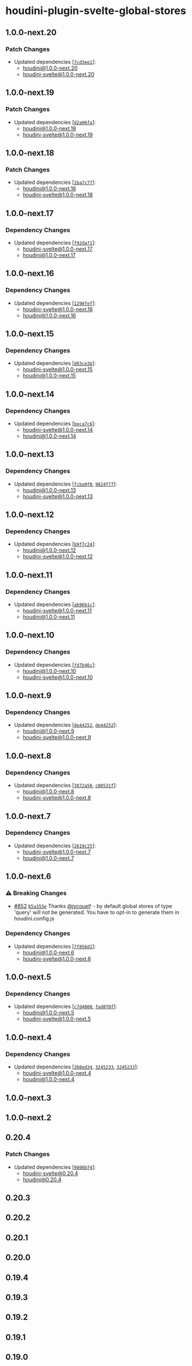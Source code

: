 # houdini-plugin-svelte-global-stores

## 1.0.0-next.20

### Patch Changes

-   Updated dependencies [[`7cd3ee1`](https://github.com/HoudiniGraphql/houdini/commit/7cd3ee121510499ae0faba978a2e1cecb8b5e065)]:
    -   houdini@1.0.0-next.20
    -   houdini-svelte@1.0.0-next.20

## 1.0.0-next.19

### Patch Changes

-   Updated dependencies [[`d2a06fa`](https://github.com/HoudiniGraphql/houdini/commit/d2a06faaa9a5586aaaa7ae8ac1fa193365ea9acb)]:
    -   houdini@1.0.0-next.19
    -   houdini-svelte@1.0.0-next.19

## 1.0.0-next.18

### Patch Changes

-   Updated dependencies [[`1ba7c77`](https://github.com/HoudiniGraphql/houdini/commit/1ba7c7778b1eb38e3f4b770d620c00bae3d9848c)]:
    -   houdini@1.0.0-next.18
    -   houdini-svelte@1.0.0-next.18

## 1.0.0-next.17

### Dependency Changes

-   Updated dependencies [[`f92da71`](https://github.com/HoudiniGraphql/houdini/commit/f92da71240347e3c67a54c463aed554a0a369b80)]:
    -   houdini-svelte@1.0.0-next.17
    -   houdini@1.0.0-next.17

## 1.0.0-next.16

### Dependency Changes

-   Updated dependencies [[`1298fef`](https://github.com/HoudiniGraphql/houdini/commit/1298fef24b7a0b8e377b1de4ff2892317516c75f)]:
    -   houdini-svelte@1.0.0-next.16
    -   houdini@1.0.0-next.16

## 1.0.0-next.15

### Dependency Changes

-   Updated dependencies [[`d03ce3b`](https://github.com/HoudiniGraphql/houdini/commit/d03ce3ba3ab70bc3e94d81b87a1b1111cf206a50)]:
    -   houdini-svelte@1.0.0-next.15
    -   houdini@1.0.0-next.15

## 1.0.0-next.14

### Dependency Changes

-   Updated dependencies [[`beca7c6`](https://github.com/HoudiniGraphql/houdini/commit/beca7c6d04747040c5dc1b1067978a0886e6ca77)]:
    -   houdini-svelte@1.0.0-next.14
    -   houdini@1.0.0-next.14

## 1.0.0-next.13

### Dependency Changes

-   Updated dependencies [[`fcba9f0`](https://github.com/HoudiniGraphql/houdini/commit/fcba9f0589ac6c066f95623d819cd9ea05d151a9), [`9824f77`](https://github.com/HoudiniGraphql/houdini/commit/9824f77f88015ca7eb03ee988700b72cd3651cdf)]:
    -   houdini@1.0.0-next.13
    -   houdini-svelte@1.0.0-next.13

## 1.0.0-next.12

### Dependency Changes

-   Updated dependencies [[`b9f7c24`](https://github.com/HoudiniGraphql/houdini/commit/b9f7c241c540b12a0352b4db2c6be63df5ea54d7)]:
    -   houdini@1.0.0-next.12
    -   houdini-svelte@1.0.0-next.12

## 1.0.0-next.11

### Dependency Changes

-   Updated dependencies [[`ab96b1c`](https://github.com/HoudiniGraphql/houdini/commit/ab96b1cbdeb33385a36cd72ff5e7a1d04447577b)]:
    -   houdini-svelte@1.0.0-next.11
    -   houdini@1.0.0-next.11

## 1.0.0-next.10

### Dependency Changes

-   Updated dependencies [[`fd7b46c`](https://github.com/HoudiniGraphql/houdini/commit/fd7b46c4ab5392e643a6e6bb243697147d13fd2b)]:
    -   houdini@1.0.0-next.10
    -   houdini-svelte@1.0.0-next.10

## 1.0.0-next.9

### Dependency Changes

-   Updated dependencies [[`de44252`](https://github.com/HoudiniGraphql/houdini/commit/de442526e7518cc575e8f00b94767fa3d45e6f91), [`de44252`](https://github.com/HoudiniGraphql/houdini/commit/de442526e7518cc575e8f00b94767fa3d45e6f91)]:
    -   houdini@1.0.0-next.9
    -   houdini-svelte@1.0.0-next.9

## 1.0.0-next.8

### Dependency Changes

-   Updated dependencies [[`3872a56`](https://github.com/HoudiniGraphql/houdini/commit/3872a5603b791e2530b3617bf61422e7444a483e), [`c00531f`](https://github.com/HoudiniGraphql/houdini/commit/c00531f9e5e4e57281d845816a3c92ec17faf6b8)]:
    -   houdini@1.0.0-next.8
    -   houdini-svelte@1.0.0-next.8

## 1.0.0-next.7

### Dependency Changes

-   Updated dependencies [[`2619c25`](https://github.com/HoudiniGraphql/houdini/commit/2619c25d643752fb53f9ac812f022463edc8a791)]:
    -   houdini-svelte@1.0.0-next.7
    -   houdini@1.0.0-next.7

## 1.0.0-next.6

### ⚠️ Breaking Changes

-   [#852](https://github.com/HoudiniGraphql/houdini/pull/852) [`65a355e`](https://github.com/HoudiniGraphql/houdini/commit/65a355e68a2c68329356a4d639adf3e1328aa435) Thanks [@jycouet](https://github.com/jycouet)! - by default global stores of type 'query' will not be generated. You have to opt-in to generate them in houdini.config.js

### Dependency Changes

-   Updated dependencies [[`7f856d2`](https://github.com/HoudiniGraphql/houdini/commit/7f856d2b7b716b39bacae84de93b6a718bb10a84)]:
    -   houdini@1.0.0-next.6
    -   houdini-svelte@1.0.0-next.6

## 1.0.0-next.5

### Dependency Changes

-   Updated dependencies [[`c7d4008`](https://github.com/HoudiniGraphql/houdini/commit/c7d4008f67dd9e25cab4e3816d0459ad6ff7c436), [`fad070f`](https://github.com/HoudiniGraphql/houdini/commit/fad070f04bd82acdcd71ecdaed52783f468b5216)]:
    -   houdini@1.0.0-next.5
    -   houdini-svelte@1.0.0-next.5

## 1.0.0-next.4

### Dependency Changes

-   Updated dependencies [[`308ed34`](https://github.com/HoudiniGraphql/houdini/commit/308ed34af9be4913a1d5c9ac998ff53599601667), [`3245233`](https://github.com/HoudiniGraphql/houdini/commit/32452332c446a6a779a687bd80e2278f1e66ceef), [`3245233`](https://github.com/HoudiniGraphql/houdini/commit/32452332c446a6a779a687bd80e2278f1e66ceef)]:
    -   houdini-svelte@1.0.0-next.4
    -   houdini@1.0.0-next.4

## 1.0.0-next.3

## 1.0.0-next.2

## 0.20.4

### Patch Changes

-   Updated dependencies [[`9808b74`](https://github.com/HoudiniGraphql/houdini/commit/9808b74176bc36fd847372ca7973605c725a5e51)]:
    -   houdini-svelte@0.20.4
    -   houdini@0.20.4

## 0.20.3

## 0.20.2

## 0.20.1

## 0.20.0

## 0.19.4

## 0.19.3

## 0.19.2

## 0.19.1

## 0.19.0
